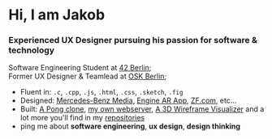 # Hi, I am Jakob

### Experienced UX Designer pursuing his passion for software & technology

Software Engineering Student at [42 Berlin](https://42berlin.de/);<br>
Former UX Designer & Teamlead at [OSK Berlin](https://www.oskberlin.com/);<br>

- Fluent in: `.c`, `.cpp`, `.js`, `.html`, `.css`, `.sketch`, `.fig`
- Designed: [Mercedes-Benz Media](https://media.mercedes-benz.com/), [Engine AR App](https://www.osk.de/en/projects/ar-app-erklaert-achtzylinder/), [ZF.com](https://www.zf.com/), etc…
- Built: [A Pong clone](https://github.com/theozanchi/42_Berlin_ft_transcendence), [my own webserver](https://github.com/emollebr/webserv), [A 3D Wireframe Visualizer](https://github.com/jakobsitory/02_FdF_42CC) and a lot more you'll find in my [repositories](https://github.com/jakobsitory?tab=repositories)
- ping me about **software engineering**, **ux design**, **design thinking**

<!--
**jakobsitory/jakobsitory** is a ✨ _special_ ✨ repository because its `README.md` (this file) appears on your GitHub profile.

Here are some ideas to get you started:

- 🔭 I’m currently working on ...
- 🌱 I’m currently learning ...
- 👯 I’m looking to collaborate on ...
- 🤔 I’m looking for help with ...
- 💬 Ask me about ...
- 📫 How to reach me: ...
- 😄 Pronouns: ...
- ⚡ Fun fact: ...
-->
